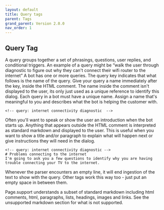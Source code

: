 ```yaml
---
layout: default
title: Query tags
parent: Tags 
grand_parent: Version 2.0.0
nav_order: 1
---
```


## Query Tag

A query groups together a set of phrasings, questions, user replies, and conditional triggers.   An example of a query might be “walk the user through diagnostic to figure out why they can't connect their wifi router to the internet” A bot has one or more queries. The query key indicates that what follows is the name of the query. Give your query a name immediately after the key, inside the HTML comment. The name inside the comment isn't displayed to the user, its only just used as a unique reference to identify this dialog.  Each query in a bot must have a unique name. Assign a name that's meaningful to you and describes what the bot is helping the customer with.

    <!-- query: internet connectivity diagnostic  -->

Often you'll want to speak or show the user an introduction when the bot starts up. Anything that appears outside the HTML comment is interpreted as standard markdown and displayed to the user. This is useful when you want to show a title and/or paragraph to explain what will happen next or give instructions they will need in the dialog. 

    <!-- query: internet connectivity diagnostic -->
    # Problems connecting to the internet
    I'm going to ask you a few questions to identify why you are having trouble connecting your TV to the internet.

Whenever the parser encounters an empty line, it will end ingestion of the text to show with the query.  Other tags work this way too - just put an empty space in between them.

Page.support understands a subset of standard markdown including html comments, html, paragraphs, lists, headings, images and links. See the unsupported markdown section for what is not supported.